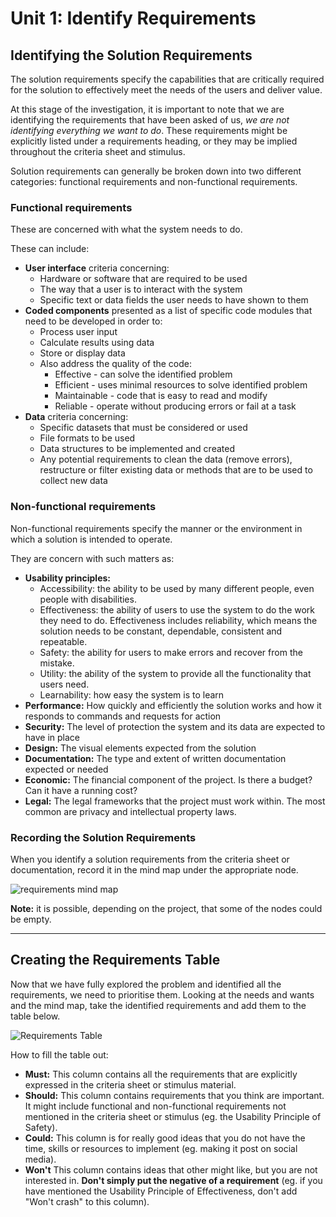 # Unit 1: Identify Requirements

## Identifying the Solution Requirements

The solution requirements specify the capabilities that are critically required for the solution to effectively meet the needs of the users and deliver value.

At this stage of the investigation, it is important to note that we are identifying the requirements that have been asked of us, *we are not identifying everything we want to do*. These requirements might be explicitly listed under a requirements heading, or they may be implied throughout the criteria sheet and stimulus.

Solution requirements can generally be broken down into two different categories: functional requirements and non-functional requirements.

### Functional requirements

These are concerned with what the system needs to do.

These can include:

- **User interface** criteria concerning:
  - Hardware or software that are required to be used
  - The way that a user is to interact with the system
  - Specific text or data fields the user needs to have shown to them
- **Coded components** presented as a list of specific code modules that need to be developed in order to:
  - Process user input
  - Calculate results using data
  - Store or display data
  - Also address the quality of the code:
    - Effective - can solve the identified problem
    - Efficient - uses minimal resources to solve identified problem
    - Maintainable - code that is easy to read and modify
    - Reliable - operate without producing errors or fail at a task
- **Data** criteria concerning:
  - Specific datasets that must be considered or used
  - File formats to be used
  - Data structures to be implemented and created
  - Any potential requirements to clean the data (remove errors), restructure or filter existing data or methods that are to be used to collect new data

### Non-functional requirements

Non-functional requirements specify the manner or the environment in which a solution is intended to operate.

They are concern with such matters as:

- **Usability principles:**
  - Accessibility: the ability to be used by many different people, even people with disabilities.
  - Effectiveness: the ability of users to use the system to do the work they need to do. Effectiveness includes reliability, which means the solution needs to be constant, dependable, consistent and repeatable.
  - Safety: the ability for users to make errors and recover from the mistake.
  - Utility: the ability of the system to provide all the functionality that users need.
  - Learnability: how easy the system is to learn
- **Performance:** How quickly and efficiently the solution works and how it responds to commands and requests for action
- **Security:** The level of protection the system and its data are expected to have in place
- **Design:** The visual elements expected from the solution
- **Documentation:** The type and extent of written documentation expected or needed
- **Economic:** The financial component of the project. Is there a budget? Can it have a running cost?
- **Legal:** The legal frameworks that the project must work within. The most common are privacy and intellectual property laws.

### Recording the Solution Requirements

When you identify a solution requirements from the criteria sheet or documentation, record it in the mind map under the appropriate node.

![requirements mind map](../assests/mm_requirements.png)

**Note:** it is possible, depending on the project, that some of the nodes could be empty.

---

## Creating the Requirements Table

Now that we have fully explored the problem and identified all the requirements, we need to prioritise them. Looking at the needs and wants and the mind map, take the identified requirements and add them to the table below.

![Requirements Table](../assests/MuSCoW.png)

How to fill the table out:

- **Must:** This column contains all the requirements that are explicitly expressed in the criteria sheet or stimulus material.
- **Should:** This column contains requirements that you think are important. It might include functional and non-functional requirements not mentioned in the criteria sheet or stimulus (eg. the Usability Principle of Safety).
- **Could:** This column is for really good ideas that you do not have the time, skills or resources to implement (eg. making it post on social media).
- **Won't** This column contains ideas that other might like, but you are not interested in. **Don't simply put the negative of a requirement** (eg. if you have mentioned the Usability Principle of Effectiveness, don't add "Won't crash" to this column).
